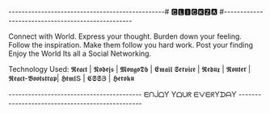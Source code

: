 ------------------------------------------------# 🅲🅻🅸🅲🅺🆉🅰 #--------------------------------------------------



Connect with World. 
Express your thought.
Burden down your feeling.
Follow the inspiration.
Make them follow you hard work. 
Post your finding
Enjoy the World
Its all a Social Networking.




Technology Used:
𝕽𝖊𝖆𝖈𝖙 | 𝕹𝖔𝖉𝖊𝖏𝖘 | 𝕸𝖔𝖓𝖌𝖔𝕯𝖇 | 𝕰𝖒𝖆𝖎𝖑 𝕾𝖊𝖗𝖛𝖎𝖈𝖊 | 𝕽𝖊𝖉𝖚𝖝 | 𝕽𝖔𝖚𝖙𝖊𝖗 | 𝕽𝖊𝖆𝖈𝖙-𝕭𝖔𝖔𝖙𝖘𝖙𝖗𝖆𝖕| 𝕳𝖙𝖒𝖑Տ | 𝕮𝕾𝕾Յ | 𝕳𝖊𝖗𝖔𝖐𝖚






----------------------------------------- ᗴᑎᒎᗝƳ Ƴᗝᑌᖇ ᗴᐯᗴᖇƳᗪᗩƳ ------------------------------------------------
